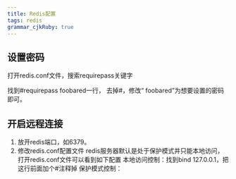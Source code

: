 ```yaml
---
title: Redis配置
tags: redis
grammar_cjkRuby: true
---
```

## 设置密码
打开redis.conf文件，搜索requirepass关键字

找到#requirepass foobared一行， 去掉#，修改“ foobared”为想要设置的密码即可。

## 开启远程连接
1. 放开redis端口，如6379。
2. 修改redis.conf配置文件
redis服务器默认是处于保护模式并只能本地访问，打开redis.conf文件可以看到如下配置
	本地访问控制：找到bind 127.0.0.1，把这行前面加个#注释掉
	保护模式控制：